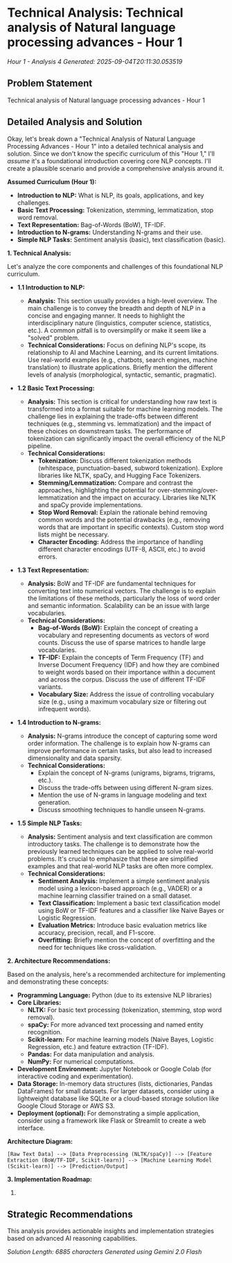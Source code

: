 # Technical Analysis: Technical analysis of Natural language processing advances - Hour 1
*Hour 1 - Analysis 4*
*Generated: 2025-09-04T20:11:30.053519*

## Problem Statement
Technical analysis of Natural language processing advances - Hour 1

## Detailed Analysis and Solution
Okay, let's break down a "Technical Analysis of Natural Language Processing Advances - Hour 1" into a detailed technical analysis and solution. Since we don't know the specific curriculum of this "Hour 1," I'll *assume* it's a foundational introduction covering core NLP concepts.  I'll create a plausible scenario and provide a comprehensive analysis around it.

**Assumed Curriculum (Hour 1):**

*   **Introduction to NLP:** What is NLP, its goals, applications, and key challenges.
*   **Basic Text Processing:** Tokenization, stemming, lemmatization, stop word removal.
*   **Text Representation:** Bag-of-Words (BoW), TF-IDF.
*   **Introduction to N-grams:** Understanding N-grams and their use.
*   **Simple NLP Tasks:** Sentiment analysis (basic), text classification (basic).

**1. Technical Analysis:**

Let's analyze the core components and challenges of this foundational NLP curriculum.

*   **1.1 Introduction to NLP:**
    *   **Analysis:**  This section usually provides a high-level overview. The main challenge is to convey the breadth and depth of NLP in a concise and engaging manner.  It needs to highlight the interdisciplinary nature (linguistics, computer science, statistics, etc.).  A common pitfall is to oversimplify or make it seem like a "solved" problem.
    *   **Technical Considerations:** Focus on defining NLP's scope, its relationship to AI and Machine Learning, and its current limitations.  Use real-world examples (e.g., chatbots, search engines, machine translation) to illustrate applications.  Briefly mention the different levels of analysis (morphological, syntactic, semantic, pragmatic).

*   **1.2 Basic Text Processing:**
    *   **Analysis:**  This section is critical for understanding how raw text is transformed into a format suitable for machine learning models.  The challenge lies in explaining the trade-offs between different techniques (e.g., stemming vs. lemmatization) and the impact of these choices on downstream tasks.  The performance of tokenization can significantly impact the overall efficiency of the NLP pipeline.
    *   **Technical Considerations:**
        *   **Tokenization:** Discuss different tokenization methods (whitespace, punctuation-based, subword tokenization). Explore libraries like NLTK, spaCy, and Hugging Face Tokenizers.
        *   **Stemming/Lemmatization:** Compare and contrast the approaches, highlighting the potential for over-stemming/over-lemmatization and the impact on accuracy. Libraries like NLTK and spaCy provide implementations.
        *   **Stop Word Removal:** Explain the rationale behind removing common words and the potential drawbacks (e.g., removing words that are important in specific contexts). Custom stop word lists might be necessary.
        *   **Character Encoding:** Address the importance of handling different character encodings (UTF-8, ASCII, etc.) to avoid errors.

*   **1.3 Text Representation:**
    *   **Analysis:**  BoW and TF-IDF are fundamental techniques for converting text into numerical vectors. The challenge is to explain the limitations of these methods, particularly the loss of word order and semantic information.  Scalability can be an issue with large vocabularies.
    *   **Technical Considerations:**
        *   **Bag-of-Words (BoW):** Explain the concept of creating a vocabulary and representing documents as vectors of word counts. Discuss the use of sparse matrices to handle large vocabularies.
        *   **TF-IDF:** Explain the concepts of Term Frequency (TF) and Inverse Document Frequency (IDF) and how they are combined to weight words based on their importance within a document and across the corpus.  Discuss the use of different TF-IDF variants.
        *   **Vocabulary Size:** Address the issue of controlling vocabulary size (e.g., using a maximum vocabulary size or filtering out infrequent words).

*   **1.4 Introduction to N-grams:**
    *   **Analysis:** N-grams introduce the concept of capturing some word order information. The challenge is to explain how N-grams can improve performance in certain tasks, but also lead to increased dimensionality and data sparsity.
    *   **Technical Considerations:**
        *   Explain the concept of N-grams (unigrams, bigrams, trigrams, etc.).
        *   Discuss the trade-offs between using different N-gram sizes.
        *   Mention the use of N-grams in language modeling and text generation.
        *   Discuss smoothing techniques to handle unseen N-grams.

*   **1.5 Simple NLP Tasks:**
    *   **Analysis:**  Sentiment analysis and text classification are common introductory tasks. The challenge is to demonstrate how the previously learned techniques can be applied to solve real-world problems. It's crucial to emphasize that these are simplified examples and that real-world NLP tasks are often more complex.
    *   **Technical Considerations:**
        *   **Sentiment Analysis:** Implement a simple sentiment analysis model using a lexicon-based approach (e.g., VADER) or a machine learning classifier trained on a small dataset.
        *   **Text Classification:** Implement a basic text classification model using BoW or TF-IDF features and a classifier like Naive Bayes or Logistic Regression.
        *   **Evaluation Metrics:** Introduce basic evaluation metrics like accuracy, precision, recall, and F1-score.
        *   **Overfitting:** Briefly mention the concept of overfitting and the need for techniques like cross-validation.

**2. Architecture Recommendations:**

Based on the analysis, here's a recommended architecture for implementing and demonstrating these concepts:

*   **Programming Language:** Python (due to its extensive NLP libraries)
*   **Core Libraries:**
    *   **NLTK:** For basic text processing (tokenization, stemming, stop word removal).
    *   **spaCy:** For more advanced text processing and named entity recognition.
    *   **Scikit-learn:** For machine learning models (Naive Bayes, Logistic Regression, etc.) and feature extraction (TF-IDF).
    *   **Pandas:** For data manipulation and analysis.
    *   **NumPy:** For numerical computations.
*   **Development Environment:** Jupyter Notebook or Google Colab (for interactive coding and experimentation).
*   **Data Storage:**  In-memory data structures (lists, dictionaries, Pandas DataFrames) for small datasets. For larger datasets, consider using a lightweight database like SQLite or a cloud-based storage solution like Google Cloud Storage or AWS S3.
*   **Deployment (optional):** For demonstrating a simple application, consider using a framework like Flask or Streamlit to create a web interface.

**Architecture Diagram:**

```
[Raw Text Data] --> [Data Preprocessing (NLTK/spaCy)] --> [Feature Extraction (BoW/TF-IDF, Scikit-learn)] --> [Machine Learning Model (Scikit-learn)] --> [Prediction/Output]
```

**3. Implementation Roadmap:**

1.

## Strategic Recommendations
This analysis provides actionable insights and implementation strategies
based on advanced AI reasoning capabilities.

*Solution Length: 6885 characters*
*Generated using Gemini 2.0 Flash*
